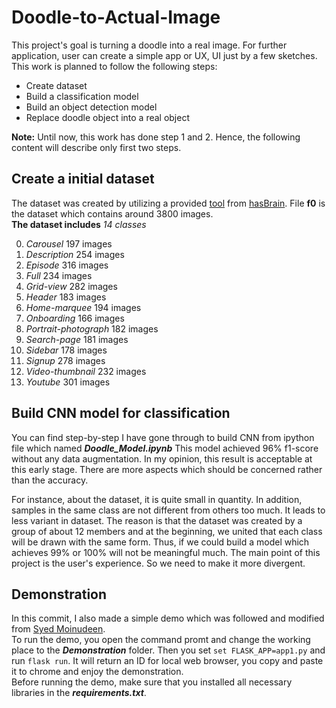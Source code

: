 # Doodle-to-Actual-Image
This project's goal is turning a doodle into a real image. For further application, user can create a simple app or UX, UI just by a few sketches. This work is planned to follow the following steps:
- Create dataset 
- Build a classification model 
- Build an object detection model
- Replace doodle object into a real object

**Note:** Until now, this work has done step 1 and 2. Hence, the following content will describe only first two steps. 

## Create a initial dataset 
The dataset was created by utilizing a provided [tool](http://draw.hasbrain.com/) from [hasBrain](http://www.hasbrain.com/). File **f0**  is the dataset which contains around 3800 images. <br>
**The dataset includes** *14 classes*

0. *Carousel* 197 images
1. *Description* 254 images
2. *Episode* 316 images
3. *Full* 234 images
4. *Grid-view* 282 images
5. *Header* 183 images
6. *Home-marquee* 194 images
7. *Onboarding* 166 images
8. *Portrait-photograph* 182 images
9. *Search-page* 181 images
10. *Sidebar* 178 images
11. *Signup* 278 images
12. *Video-thumbnail* 232 images
13. *Youtube* 301 images

## Build CNN model for classification 
You can find step-by-step I have gone through to build CNN from ipython file which named **_Doodle_Model.ipynb_**
This model achieved 96% f1-score without any data augmentation. In  my opinion, this result is acceptable at this early stage. There are more aspects which should be concerned rather than the accuracy. 

For instance, about the dataset, it is quite small in quantity. In addition, samples in the same class are not different from others too much. It leads to less variant in dataset. The reason is that the dataset was created by a group of about 12 members and at the beginning, we united that each class will be drawn with the same form. Thus, if we could build a model which achieves 99% or 100% will not be meaningful much. The main point of this project is the user's experience. So we need to make it more divergent.        

## Demonstration
In this commit, I also made a simple demo which was followed and modified from [Syed Moinudeen](https://github.com/moinudeen/digit-recognizer-flask-cnn). <br>
To run the demo, you open the command promt and change the working place to the **_Demonstration_** folder. 
Then you set <code>set FLASK_APP=app1.py</code> and run <code>flask run</code>. It will return an ID for local web browser, you copy and paste it to chrome and enjoy the demonstration. <br>
Before running the demo, make sure that you installed all necessary libraries in the **_requirements.txt_**. 
